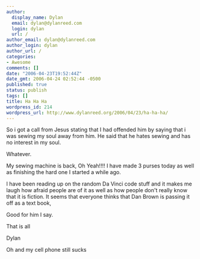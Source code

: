 ```yaml
---
author:
  display_name: Dylan
  email: dylan@dylanreed.com
  login: dylan
  url: /
author_email: dylan@dylanreed.com
author_login: dylan
author_url: /
categories:
- Awesome
comments: []
date: "2006-04-23T19:52:44Z"
date_gmt: 2006-04-24 02:52:44 -0500
published: true
status: publish
tags: []
title: Ha Ha Ha
wordpress_id: 214
wordpress_url: http://www.dylanreed.org/2006/04/23/ha-ha-ha/
---
```


So i got a call from Jesus stating that I had offended him by saying that i was sewing my soul away from him. He said that he hates sewing and has no interest in my soul.

Whatever.

My sewing machine is back, Oh Yeah!!!! I have made 3 purses today as well as finishing the hard one I started a while ago.

I have been reading up on the random Da Vinci code stuff and it makes me laugh how afraid people are of it as well as how people don't really know that it is fiction. It seems that everyone thinks that Dan Brown is passing it off as a text book,

Good for him I say.

That is all

Dylan

Oh and my cell phone still sucks

